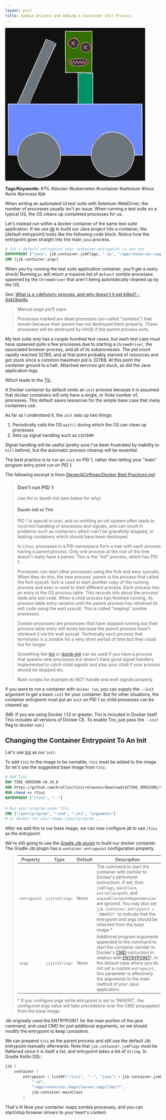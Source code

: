 ```yaml
---
layout: post
title: Zombie Drivers and Adding a Container Init Process
---
```


![My helpful screenshot](/assets/images/zombiedriver/zombiedriverdark.png)

**Tags/Keywords:** #TIL #docker #kubernetes #container #selenium #linux #unix #process #jib

When writing an automated UI test suite with Selenium WebDriver, the number of processes usually isn't an issue. When running a test suite on a typical OS, the OS cleans up completed processes for us.

Let's instead run within a docker container of the same test suite application. If we use [jib](https://github.com/GoogleContainerTools/jib) to build our Java project into a container, the [default entrypoint] looks like the following code block. Notice how the entrypoint goes straight into the main `java` process.

```dockerfile
# Jib's default entrypoint when container.entrypoint is not set
ENTRYPOINT ["java", jib.container.jvmFlags, "-cp", "/app/resources:/app/classes:/app/libs/*", jib.container.mainClass]
CMD [jib.container.args]
```

When you try running the test suite application container, you'll get a nasty shock! Running `ps` will return a massive list of `defunct` zombie processes spawned by the `ChromeDriver` that aren't being automatically cleaned up by the OS.

See: [What is a \<defunct\> process, and why doesn't it get killed? - AskUbuntu](https://askubuntu.com/questions/201303/what-is-a-defunct-process-and-why-doesnt-it-get-killed)

> Manual page ps(1) says:
>
> Processes marked <defunct> are dead processes (so-called "zombies") that remain because their parent has not destroyed them properly. These processes will be destroyed by init(8) if the parent process exits.

My test suite only has a couple hundred test cases, but each test case must have spawned quite a few processes due to starting a `ChromeDriver`, the associated browser process, and all of its subprocesses. The pid count rapidly reached 32765, and at that point probably starved of resources and got stuck since a common maximum pid is 32768. At this point the container ground to a halt. Attached services got stuck, as did the Java application logs.

Which leads to the <abbr title="Today I Learned">TIL</abbr>:

A Docker container by default omits an `init` process because it is assumed that docker containers will only have a single, or finite number of, processes. This default saves resources for the simple base case that many containers use.

As far as I understand it, the `init` sets up two things:

1. Periodically calls the OS `wait()` during which the OS can clean up processes
2. Sets up signal handling such as `SIGTERM`

Signal handling will be useful (pretty sure I've been frustrated by inability to `kill` before),
but the automatic process cleanup will be essential.

The best practice is to run an `init` on PID 1, rather then letting your "main" program entry point run on PID 1.

The following excerpt is from [StevenACoffman/Docker Best Practices.md](https://gist.github.com/StevenACoffman/41fee08e8782b411a4a26b9700ad7af5#dont-run-pid-1):

> ### Don't run PID 1
>
> Use tini or dumb-init (see below for why)
>
> #### Dumb-init or Tini
>
> PID 1 is special in unix, and so omitting an init system often leads to incorrect handling of processes and signals, and can result in problems such as containers which can't be gracefully stopped, or leaking containers which should have been destroyed.
>
> In Linux, processes in a PID namespace form a tree with each process having a parent process. Only one process at the root of the tree doesn't really have a parent. This is the "init" process, which has PID 1.
>
> Processes can start other processes using the fork and exec syscalls. When they do this, the new process' parent is the process that called the fork syscall. fork is used to start another copy of the running process and exec is used to start different process. Each process has an entry in the OS process table. This records info about the process' state and exit code. When a child process has finished running, its process table entry remains until the parent process has retrieved its exit code using the wait syscall. This is called "reaping" zombie processes.
>
> Zombie processes are processes that have stopped running but their process table entry still exists because the parent process hasn't retrieved it via the wait syscall. Technically each process that terminates is a zombie for a very short period of time but they could live for longer.
>
> Something like [tini](https://github.com/krallin/tini) or [dumb-init](https://github.com/Yelp/dumb-init) can be used if you have a process that spawns new processes but doesn't have good signal handlers implemented to catch child signals and stop your child if your process should be stopped etc.
>
> Bash scripts for example do NOT handle and emit signals properly.

If you were to run a container with `docker run`, you can supply the `--init` argument to get a basic `init` for your container. But for other situations, the container entrypoint must put an `init` on PID 1 so child processes can be cleaned up.

(NB: If you are using Docker 1.13 or greater, Tini is included in Docker itself. This includes all versions of Docker CE. To enable Tini, just pass the `--init` flag to docker run.)

## Changing the Container Entrypoint To An Init

Let's use [tini](https://github.com/krallin/tini) as our `init`.

To add `tini` to the image to be runnable, `tini` must be added to the image. So let's use the suggested base image from `tini`:

```Dockerfile
# Add Tini
ENV TINI_VERSION v0.19.0
ADD https://github.com/krallin/tini/releases/download/${TINI_VERSION}/tini /tini
RUN chmod +x /tini
ENTRYPOINT ["/tini", "--"]

# Run your program under Tini
CMD ["/your/program", "-and", "-its", "arguments"]
# or docker run your-image /your/program ...
```

After we add this to our base image, we can now configure jib to use `/tini` as the entrypoint.

We're still going to use the [Gradle Jib plugin](https://github.com/GoogleContainerTools/jib/tree/master/jib-gradle-plugin) to build our docker container. The Gradle Jib plugin has a `container.entrypoint` configuration property.

> | Property | Type | Default | Description |
> | --- | --- | --- | --- |
> | `entrypoint` | `List<String>` | None | The command to start the container with (similar to Docker's `ENTRYPOINT` instruction). If set, then `jvmFlags`, `mainClass`, `extraClasspath`, and `expandClasspathDependencies` are ignored. You may also set `jib.container.entrypoint = 'INHERIT'` to indicate that the entrypoint and args should be inherited from the base image.* |
> | `args` | `List<String>` | *None* | Additional program arguments appended to the command to start the container (similar to Docker's [CMD](https://docs.docker.com/engine/reference/builder/#cmd) instruction in relation with [ENTRYPOINT](https://docs.docker.com/engine/reference/builder/#entrypoint)). In the default case where you do not set a custom `entrypoint`, this parameter is effectively the arguments to the main method of your Java application. |
>
> \* If you configure args while entrypoint is set to 'INHERIT', the configured args value will take precedence over the CMD propagated from the base image.

Jib originally used the ENTRYPOINT for the main portion of the java command, and used CMD for just additional arguments, so we should modify the entrypoint to keep consistent.

We can prepend `tini` as the parent process and still use the default Jib entrypoint manually afterwards. Note that `jib.container.jvmFlags` must be flattened since it is itself a list, and entrypoint takes a list of `String`. In Gradle Kotlin DSL:

```kotlin
jib {
    container {
        entrypoint = listOf("/tini", "--", "java") + jib.container.jvmFlags + listOf(
            "-cp",
            "/app/resources:/app/classes:/app/libs/*",
            jib.container.mainClass
        )
```

That's it! Now your container reaps zombie processes, and you can start/stop browser drivers to your heart's content.
